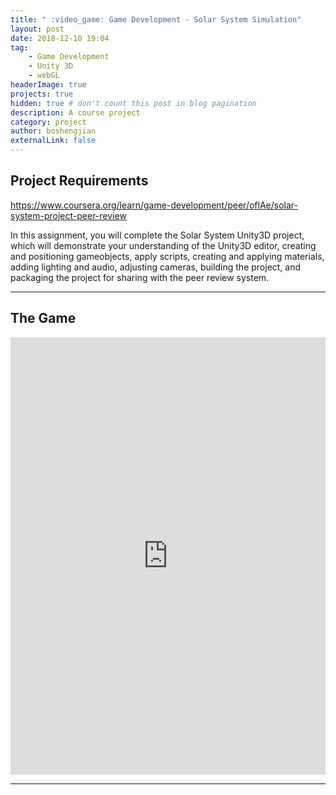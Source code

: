 ```yaml
---
title: " :video_game: Game Development - Solar System Simulation"
layout: post
date: 2018-12-10 19:04
tag: 
    - Game Development
    - Unity 3D
    - webGL  
headerImage: true
projects: true
hidden: true # don't count this post in blog pagination
description: A course project 
category: project
author: boshengjian
externalLink: false
---
```


## Project Requirements

https://www.coursera.org/learn/game-development/peer/oflAe/solar-system-project-peer-review

In this assignment, you will complete the Solar System Unity3D project, which will demonstrate your understanding of the Unity3D editor, creating and positioning gameobjects, apply scripts, creating and applying materials, adding lighting and audio, adjusting cameras, building the project, and packaging the project for sharing with the peer review system.

---

## The Game

<iframe width="100%" height="700" src="https://bsjian.github.io/Solar-Simu/" frameborder="0" allowfullscreen><p>Your browser does not support iframes.</p></iframe>


---

